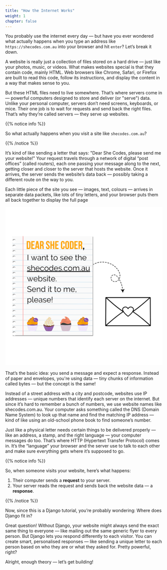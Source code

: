 ```yaml
---
title: "How the Internet Works"
weight: 1
chapter: false
---
```


You probably use the internet every day — but have you ever wondered what actually happens when you type an address like `https://shecodes.com.au` into your browser and hit `enter`?
Let’s break it down.

A website is really just a collection of files stored on a hard drive — just like your photos, music, or videos. What makes websites special is that they contain code, mainly HTML. Web browsers like Chrome, Safari, or Firefox are built to read this code, follow its instructions, and display the content in a way that makes sense to you.

But these HTML files need to live somewhere. That’s where servers come in — powerful computers designed to store and deliver (or "serve") data. Unlike your personal computer, servers don’t need screens, keyboards, or mice. Their one job is to wait for requests and send back the right files.
That’s why they’re called servers — they serve up websites.

{{% notice info %}}

So what actually happens when you visit a site like `shecodes.com.au`?

{{% /notice %}}

It’s kind of like sending a letter that says:
 "Dear She Codes, please send me your website!"
Your request travels through a network of digital “post offices” (called routers), each one passing your message along to the next, getting closer and closer to the server that hosts the website. Once it arrives, the server sends the website’s data back — possibly taking a different route on the way to you.

Each little piece of the site you see — images, text, colours — arrives in separate data packets, like lots of tiny letters, and your browser puts them all back together to display the full page

![Figure 1.1](images/how_internet_works.png)

That’s the basic idea: you send a message and expect a response. Instead of paper and envelopes, you're using data — tiny chunks of information called bytes — but the concept is the same!

Instead of a street address with a city and postcode, websites use IP addresses — unique numbers that identify each server on the internet. But since it’s hard to remember a bunch of numbers, we use website names like shecodes.com.au. Your computer asks something called the DNS (Domain Name System) to look up that name and find the matching IP address — kind of like using an old-school phone book to find someone’s number.

Just like a physical letter needs certain things to be delivered properly — like an address, a stamp, and the right language — your computer messages do too. That’s where HTTP (Hypertext Transfer Protocol) comes in. It’s the “language” your browser and the server use to talk to each other and make sure everything gets where it’s supposed to go.

{{% notice info %}}

So, when someone visits your website, here’s what happens:
1. Their computer sends a **request** to your server.
2. Your server reads the request and sends back the website data — a **response**.

{{% /notice %}}

Now, since this is a Django tutorial, you’re probably wondering: Where does Django fit in?

Great question! Without Django, your website might always send the exact same thing to everyone — like mailing out the same generic flyer to every person. But Django lets you respond differently to each visitor. You can create smart, personalised responses — like sending a unique letter to each person based on who they are or what they asked for. Pretty powerful, right?

Alright, enough theory — let’s get building!











  
